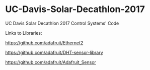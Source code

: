 # UC-Davis-Solar-Decathlon-2017
UC Davis Solar Decathlon 2017 Control Systems' Code

Links to Libraries:

https://github.com/adafruit/Ethernet2

https://github.com/adafruit/DHT-sensor-library

https://github.com/adafruit/Adafruit_Sensor
